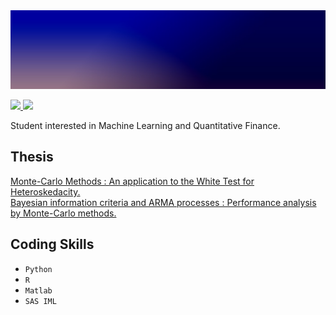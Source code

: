 <img src="https://raw.githubusercontent.com/MehdiFerhat/mehdiferhat.github.io/main/1641675416483.png" />

<p float="left">
 <a
  href="https://www.linkedin.com/in/mehdi-ferhat/"> 
  <img src="https://img.shields.io/badge/LinkedIn-0077B5?style=for-the-badge&logo=linkedin&logoColor=white" width="100" />
 <a
  href="https://www.linkedin.com/in/mehdi-ferhat/"> 
  <img src="https://img.shields.io/badge/Gmail-D14836?style=for-the-badge&logo=gmail&logoColor=white" width="100" /> 
 </a>
</p>


Student interested in Machine Learning and Quantitative Finance.

## Thesis
<a href="MMW.pdf" target="_blank"> Monte-Carlo Methods : An application to the White Test for Heteroskedacity.</a>
<br>
<a href="MMBA.pdf" target="_blank"> Bayesian information criteria and ARMA processes : Performance analysis by Monte-Carlo methods.</a>

## Coding Skills

- `Python` 
- `R`  
- `Matlab`  
- `SAS IML`  
